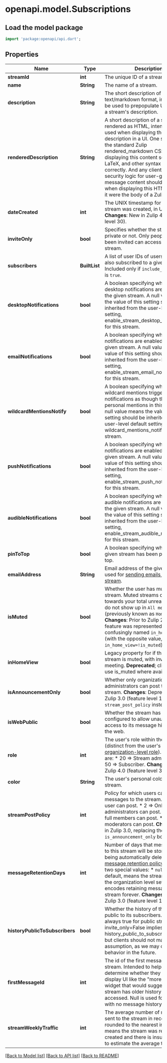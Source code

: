 # openapi.model.Subscriptions

## Load the model package
```dart
import 'package:openapi/api.dart';
```

## Properties
Name | Type | Description | Notes
------------ | ------------- | ------------- | -------------
**streamId** | **int** | The unique ID of a stream.  | [optional] 
**name** | **String** | The name of a stream.  | [optional] 
**description** | **String** | The short description of a stream in text/markdown format, intended to be used to prepopulate UI for editing a stream's description.  | [optional] 
**renderedDescription** | **String** | A short description of a stream rendered as HTML, intended to be used when displaying the stream description in a UI.  One should use the standard Zulip rendered_markdown CSS when displaying this content so that emoji, LaTeX, and other syntax work correctly.  And any client-side security logic for user-generated message content should be applied when displaying this HTML as though it were the body of a Zulip message.  | [optional] 
**dateCreated** | **int** | The UNIX timestamp for when the stream was created, in UTC seconds.  **Changes**: New in Zulip 4.0 (feature level 30).  | [optional] 
**inviteOnly** | **bool** | Specifies whether the stream is private or not. Only people who have been invited can access a private stream.  | [optional] 
**subscribers** | **BuiltList<int>** | A list of user IDs of users who are also subscribed to a given stream. Included only if `include_subscribers` is `true`.  | [optional] 
**desktopNotifications** | **bool** | A boolean specifying whether desktop notifications are enabled for the given stream.  A null value means the value of this setting should be inherited from the user-level default setting, enable_stream_desktop_notifications, for this stream.  | [optional] 
**emailNotifications** | **bool** | A boolean specifying whether email notifications are enabled for the given stream.  A null value means the value of this setting should be inherited from the user-level default setting, enable_stream_email_notifications, for this stream.  | [optional] 
**wildcardMentionsNotify** | **bool** | A boolean specifying whether wildcard mentions trigger notifications as though they were personal mentions in this stream.  A null value means the value of this setting should be inherited from the user-level default setting, wildcard_mentions_notify, for this stream.  | [optional] 
**pushNotifications** | **bool** | A boolean specifying whether push notifications are enabled for the given stream.  A null value means the value of this setting should be inherited from the user-level default setting, enable_stream_push_notifications, for this stream.  | [optional] 
**audibleNotifications** | **bool** | A boolean specifying whether audible notifications are enabled for the given stream.  A null value means the value of this setting should be inherited from the user-level default setting, enable_stream_audible_notifications, for this stream.  | [optional] 
**pinToTop** | **bool** | A boolean specifying whether the given stream has been pinned to the top.  | [optional] 
**emailAddress** | **String** | Email address of the given stream, used for [sending emails to the stream](/help/message-a-stream-by-email).  | [optional] 
**isMuted** | **bool** | Whether the user has muted the stream. Muted streams do not count towards your total unread count and do not show up in `All messages` view (previously known as `Home` view).  **Changes**: Prior to Zulip 2.1, this feature was represented by the more confusingly named `in_home_view` (with the opposite value, `in_home_view=!is_muted`).  | [optional] 
**inHomeView** | **bool** | Legacy property for if the given stream is muted, with inverted meeting.  **Deprecated**; clients should use is_muted where available.  | [optional] 
**isAnnouncementOnly** | **bool** | Whether only organization administrators can post to the stream.  **Changes**: Deprecated in Zulip 3.0 (feature level 1), use `stream_post_policy` instead.  | [optional] 
**isWebPublic** | **bool** | Whether the stream has been configured to allow unauthenticated access to its message history from the web.  | [optional] 
**role** | **int** | The user's role within the stream (distinct from the user's [organization-level role](/help/roles-and-permissions)). Valid values are:  * 20 => Stream administrator. * 50 => Subscriber.  **Changes**: New in Zulip 4.0 (feature level 31).  | [optional] 
**color** | **String** | The user's personal color for the stream.  | [optional] 
**streamPostPolicy** | **int** | Policy for which users can post messages to the stream.  * 1 => Any user can post. * 2 => Only administrators can post. * 3 => Only full members can post. * 4 => Only moderators can post.  **Changes**: New in Zulip 3.0, replacing the previous `is_announcement_only` boolean.  | [optional] 
**messageRetentionDays** | **int** | Number of days that messages sent to this stream will be stored before being automatically deleted by the [message retention policy](/help/message-retention-policy).  There are two special values:  * `null`, the default, means the stream will inherit the organization   level setting. * `-1` encodes retaining messages in this stream forever.  **Changes**: New in Zulip 3.0 (feature level 17).  | [optional] 
**historyPublicToSubscribers** | **bool** | Whether the history of the stream is public to its subscribers.  Currently always true for public streams (i.e. invite_only=False implies history_public_to_subscribers=True), but clients should not make that assumption, as we may change that behavior in the future.  | [optional] 
**firstMessageId** | **int** | The id of the first message in the stream.  Intended to help clients determine whether they need to display UI like the \"more topics\" widget that would suggest the stream has older history that can be accessed.  Null is used for streams with no message history.  | [optional] 
**streamWeeklyTraffic** | **int** | The average number of messages sent to the stream in recent weeks, rounded to the nearest integer.  Null means the stream was recently created and there is insufficient data to estimate the average traffic.  | [optional] 

[[Back to Model list]](../README.md#documentation-for-models) [[Back to API list]](../README.md#documentation-for-api-endpoints) [[Back to README]](../README.md)


